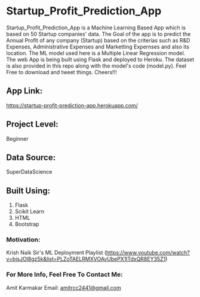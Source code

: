 # Startup_Profit_Prediction_App

Startup_Profit_Prediction_App is a Machine Learning Based App which is based on 50 Startup companies' data. The Goal of the app is to predict the Annual Profit of any company (Startup) based on the criterias such as R&D Expenses, Administrative Expenses and Marketting Expernses and also its location. The ML model used here is a Multiple Linear Regression model. The web App is being built using Flask and deployed to Heroku. The dataset is also provided in this repo along with the model's code (model.py). Feel Free to download and tweet things. 
Cheers!!!  

## App Link: 
https://startup-profit-prediction-app.herokuapp.com/

## Project Level:
Beginner

## Data Source: 
SuperDataScience

## Built Using:
1. Flask
2. Scikit Learn
3. HTML
4. Bootstrap

### Motivation: 
Krish Naik Sir's ML Deployment Playlist 
(https://www.youtube.com/watch?v=bjsJOl8gz5k&list=PLZoTAELRMXVOAvUbePX1lTdxQR8EY35Z1)

### For More Info, Feel Free To Contact Me:
Amit Karmakar
Email: amitrcc2441@gmail.com

